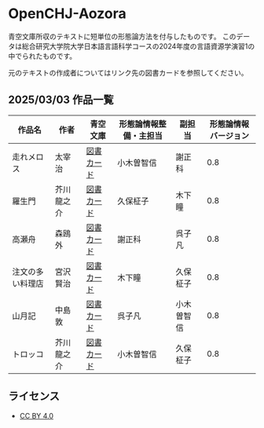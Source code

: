 # OpenCHJ-Aozora
青空文庫所収のテキストに短単位の形態論方法を付与したものです。
このデータは総合研究大学院大学日本語言語科学コースの2024年度の言語資源学演習1の中でられたものです。

元のテキストの作成者についてはリンク先の図書カードを参照してください。

## 2025/03/03 作品一覧
| 作品名 | 作者 | 青空文庫 | 形態論情報整備・主担当 | 副担当 | 形態論情報バージョン |
|--------|------|--------------------|------------------|------|------------------|
| 走れメロス | 太宰治 | [図書カード](https://www.aozora.gr.jp/cards/000035/card1567.html) | 小木曽智信 | 謝正科 | 0.8 |
| 羅生門 | 芥川龍之介 | [図書カード](https://www.aozora.gr.jp/cards/000879/card127.html) | 久保柾子 | 木下瞳 | 0.8 |
| 高瀬舟 | 森鴎外 | [図書カード](https://www.aozora.gr.jp/cards/000129/card691.html) | 謝正科 | 呉子凡 | 0.8 |
| 注文の多い料理店 | 宮沢賢治 | [図書カード](https://www.aozora.gr.jp/cards/000081/card43754.html) | 木下瞳 | 久保柾子 | 0.8 |
| 山月記 | 中島敦 | [図書カード](https://www.aozora.gr.jp/cards/000119/card624.html) | 呉子凡 | 小木曽智信 | 0.8 |
| トロッコ | 芥川龍之介 | [図書カード](https://www.aozora.gr.jp/cards/000879/card43016.html) | 小木曽智信 | 久保柾子 | 0.8 |


## ライセンス
- [CC BY 4.0](https://creativecommons.org/licenses/by/4.0/)

